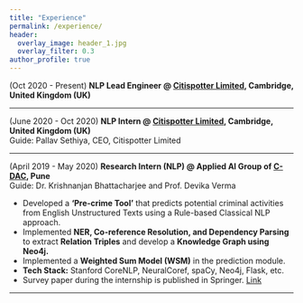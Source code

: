 ```yaml
---
title: "Experience"
permalink: /experience/
header:
  overlay_image: header_1.jpg
  overlay_filter: 0.3
author_profile: true
---
```


(Oct 2020 - Present) <b>NLP Lead Engineer @ <a href="http://citispotter.com/"> Citispotter Limited</a>, Cambridge, United Kingdom (UK)</b><br>

---
  
(June 2020 - Oct 2020) <b>NLP Intern @ <a href="http://citispotter.com/"> Citispotter Limited</a>, Cambridge, United Kingdom (UK)</b><br>
  Guide: Pallav Sethiya, CEO, Citispotter Limited <br>
  
---
  
(April 2019 - May 2020) <b>Research Intern (NLP) @ Applied AI Group of <a href="https://www.cdac.in/">C-DAC</a>, Pune</b><br>
  Guide: Dr. Krishnanjan Bhattacharjee and Prof. Devika Verma
  - Developed a **‘Pre-crime Tool’** that predicts potential criminal activities from English Unstructured Texts using a Rule-based Classical NLP approach. 
  - Implemented **NER, Co-reference Resolution, and Dependency Parsing** to extract **Relation Triples** and develop a **Knowledge Graph using Neo4j.**
  - Implemented a **Weighted Sum Model (WSM)** in the prediction module.
  - **Tech Stack:** Stanford CoreNLP, NeuralCoref, spaCy, Neo4j, Flask, etc. 
  - Survey paper during the internship is published in Springer. [Link](http://katreparitosh.github.io/publication/springer_ictis_2020)
  
---
